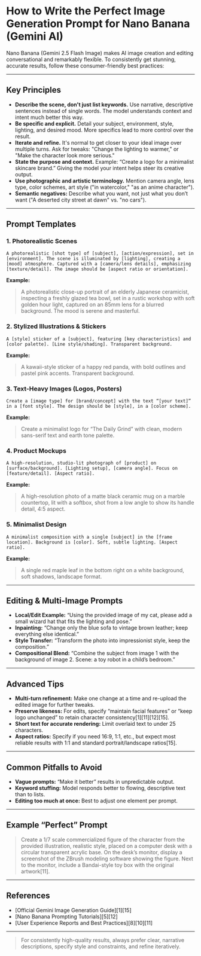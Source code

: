 # How to Write the Perfect Image Generation Prompt for Nano Banana (Gemini AI)

Nano Banana (Gemini 2.5 Flash Image) makes AI image creation and editing conversational and remarkably flexible. To consistently get stunning, accurate results, follow these consumer-friendly best practices:

---

## Key Principles

- **Describe the scene, don't just list keywords.** Use narrative, descriptive sentences instead of single words. The model understands context and intent much better this way.
- **Be specific and explicit.** Detail your subject, environment, style, lighting, and desired mood. More specifics lead to more control over the result.
- **Iterate and refine.** It's normal to get closer to your ideal image over multiple turns. Ask for tweaks: "Change the lighting to warmer," or "Make the character look more serious."
- **State the purpose and context.** Example: “Create a logo for a minimalist skincare brand.” Giving the model your intent helps steer its creative output.
- **Use photographic and artistic terminology.** Mention camera angle, lens type, color schemes, art style ("in watercolor," "as an anime character").
- **Semantic negatives:** Describe what you want, not just what you don’t want ("A deserted city street at dawn" vs. "no cars").

---

## Prompt Templates

### 1. **Photorealistic Scenes**
```
A photorealistic [shot type] of [subject], [action/expression], set in [environment]. The scene is illuminated by [lighting], creating a [mood] atmosphere. Captured with a [camera/lens details], emphasizing [texture/detail]. The image should be [aspect ratio or orientation].
```

**Example:**
> A photorealistic close-up portrait of an elderly Japanese ceramicist, inspecting a freshly glazed tea bowl, set in a rustic workshop with soft golden hour light, captured on an 85mm lens for a blurred background. The mood is serene and masterful.

### 2. **Stylized Illustrations & Stickers**
```
A [style] sticker of a [subject], featuring [key characteristics] and [color palette]. [Line style/shading]. Transparent background.
```

**Example:**
> A kawaii-style sticker of a happy red panda, with bold outlines and pastel pink accents. Transparent background.

### 3. **Text-Heavy Images (Logos, Posters)**
```
Create a [image type] for [brand/concept] with the text “[your text]” in a [font style]. The design should be [style], in a [color scheme].
```

**Example:**
> Create a minimalist logo for “The Daily Grind” with clean, modern sans-serif text and earth tone palette.

### 4. **Product Mockups**
```
A high-resolution, studio-lit photograph of [product] on [surface/background]. [Lighting setup], [camera angle]. Focus on [feature/detail]. [Aspect ratio].
```

**Example:**
> A high-resolution photo of a matte black ceramic mug on a marble countertop, lit with a softbox, shot from a low angle to show its handle detail, 4:5 aspect.

### 5. **Minimalist Design**
```
A minimalist composition with a single [subject] in the [frame location]. Background is [color]. Soft, subtle lighting. [Aspect ratio].
```

**Example:**
> A single red maple leaf in the bottom right on a white background, soft shadows, landscape format.

---

## Editing & Multi-Image Prompts

- **Local/Edit Example:** “Using the provided image of my cat, please add a small wizard hat that fits the lighting and pose.”
- **Inpainting:** “Change only the blue sofa to vintage brown leather; keep everything else identical.”
- **Style Transfer:** “Transform the photo into impressionist style, keep the composition.”
- **Compositional Blend:** “Combine the subject from image 1 with the background of image 2. Scene: a toy robot in a child’s bedroom.”

---

## Advanced Tips

- **Multi-turn refinement:** Make one change at a time and re-upload the edited image for further tweaks.
- **Preserve likeness:** For edits, specify “maintain facial features” or “keep logo unchanged” to retain character consistency[1][11][12][15].
- **Short text for accurate rendering:** Limit overlaid text to under 25 characters.
- **Aspect ratios:** Specify if you need 16:9, 1:1, etc., but expect most reliable results with 1:1 and standard portrait/landscape ratios[15].

---

## Common Pitfalls to Avoid

- **Vague prompts:** “Make it better” results in unpredictable output.
- **Keyword stuffing:** Model responds better to flowing, descriptive text than to lists.
- **Editing too much at once:** Best to adjust one element per prompt.

---

## Example “Perfect” Prompt

> Create a 1/7 scale commercialized figure of the character from the provided illustration, realistic style, placed on a computer desk with a circular transparent acrylic base. On the desk’s monitor, display a screenshot of the ZBrush modeling software showing the figure. Next to the monitor, include a Bandai-style toy box with the original artwork[11].

---

## References

- [Official Gemini Image Generation Guide][1][15]
- [Nano Banana Prompting Tutorials][5][12]
- [User Experience Reports and Best Practices][8][10][11]

---

> For consistently high-quality results, always prefer clear, narrative descriptions, specify style and constraints, and refine iteratively.
